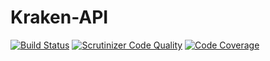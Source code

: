 # Kraken-API

[![Build Status](https://travis-ci.org/Hanisch-IT/kraken-trader.svg?branch=master)](https://travis-ci.org/Hanisch-IT/kraken-trader)
[![Scrutinizer Code Quality](https://scrutinizer-ci.com/g/Hanisch-IT/kraken-trader/badges/quality-score.png?b=master)](https://scrutinizer-ci.com/g/Hanisch-IT/kraken-trader/?branch=master)
[![Code Coverage](https://scrutinizer-ci.com/g/Hanisch-IT/kraken-trader/badges/coverage.png?b=master)](https://scrutinizer-ci.com/g/Hanisch-IT/kraken-trader/?branch=master)